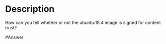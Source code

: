 # Description
How can you tell whether or not the ubuntu:16.4 image is signed for content trust?

#Answer



